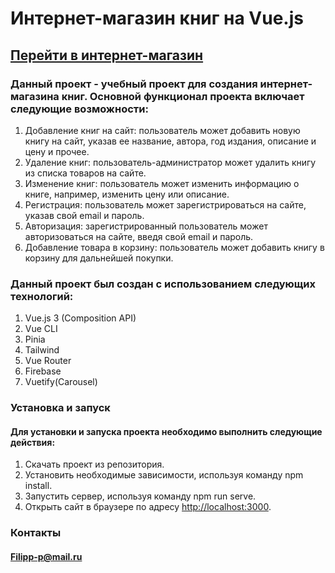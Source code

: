 # Интернет-магазин книг на Vue.js

## [Перейти в интернет-магазин](https://vueshopbooks.web.app/)

### Данный проект - учебный проект для создания интернет-магазина книг. Основной функционал проекта включает следующие возможности:

1. Добавление книг на сайт: пользователь может добавить новую книгу на сайт, указав ее название, автора, год издания, описание и цену и прочее.
2. Удаление книг: пользователь-администратор может удалить книгу из списка товаров на сайте.
3. Изменение книг: пользователь может изменить информацию о книге, например, изменить цену или описание.
4. Регистрация: пользователь может зарегистрироваться на сайте, указав свой email и пароль.
5. Авторизация: зарегистрированный пользователь может авторизоваться на сайте, введя свой email и пароль.
6. Добавление товара в корзину: пользователь может добавить книгу в корзину для дальнейшей покупки.

### Данный проект был создан с использованием следующих технологий:

1. Vue.js 3 (Composition API)
2. Vue CLI
3. Pinia
4. Tailwind
5. Vue Router
6. Firebase
7. Vuetify(Carousel)

### Установка и запуск

#### Для установки и запуска проекта необходимо выполнить следующие действия:

1. Скачать проект из репозитория.
2. Установить необходимые зависимости, используя команду npm install.
3. Запустить сервер, используя команду npm run serve.
4. Открыть сайт в браузере по адресу <http://localhost:3000>.

### Контакты

#### <Filipp-p@mail.ru>
